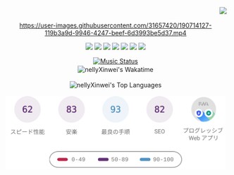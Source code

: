 <!-- START: HERO IMAGE GIF ////////// ////////// ////////// -->
<!-- <img src="@/../assets/img/gaming/ghost-of-tsushima.gif" width="100%"  alt="nellyXinwei's Hero Gif Image"/> -->
<!-- END: HERO IMAGE GIF ////////// ////////// ////////// -->

<div align="center" >  
<!-- START:VISITOR COUNTER -->
<div width="100%" align="right">

![](https://komarev.com/ghpvc/?username=nellyXinwei&label=*&color=grey&style=flat-square)
</div>
<!-- END:VISITOR COUNTER -->
  
<!-- START:ワンピース 第1015話「ルフィはRED ROCを使う」 -->
https://user-images.githubusercontent.com/31657420/190714127-119b3a9d-9946-4247-beef-6d3993be5d37.mp4
<!-- END:ワンピース 第1015話「ルフィはRED ROCを使う」 -->

<!-- START: PROGRAMMING LANGUAGES -->
<img src="https://img.shields.io/badge/javascript%20-%23F6BA00.svg?&style=for-the-badge&logo=javascript&logoColor=%23323330"/> <img src="https://img.shields.io/badge/python%20-%23FF8820.svg?&style=for-the-badge&logo=python&logoColor=white"/> <img src="https://img.shields.io/badge/dart%20-%23FF5301.svg?&style=for-the-badge&logo=dart&logoColor=white"/> <img src="https://img.shields.io/badge/php%20-%23EA0C5F.svg?&style=for-the-badge&logo=php&logoColor=white"/> <img src="https://img.shields.io/badge/ruby%20-%23C0007A.svg?&style=for-the-badge&logo=ruby&logoColor=white"/> <img src="https://img.shields.io/badge/java%20-%2382008F.svg?&style=for-the-badge&logo=starbucks&logoColor=white"/> <img src="https://img.shields.io/badge/c%20-%23002296.svg?&style=for-the-badge&logo=c&logoColor=white"/>  
<!-- END: PROGRAMMING LANGUAGES -->

<!-- START: MUSIC STATUS -->
  <a href="https://nellyxinwei-spotify-readme-stats-2.vercel.app/api/now-playing?open">
  <img src="https://nellyxinwei-spotify-readme-stats-2.vercel.app/api/now-playing" alt="Music Status">
  </a>
<!-- END: MUSIC STATUS -->

<!-- START: GITHUB STATUS -->
<br>

<img align="center" width="500px" src="https://github-readme-stats.vercel.app/api/wakatime?username=nellyXinwei&layout=compact&langs_count=10&hide_title=true&hide_border=true&text_color=fff&bg_color=82008F,333399,333399,833ab4,c13584,c13584" alt="nellyXinwei's Wakatime"/>

<br>
<br>

  <img align="center" width="500px"  src="https://github-readme-stats.vercel.app/api/top-langs?username=newojima&layout=compact&text_color=fff&icon_color=fff&hide_border=true&hide_title=true&include_all_commits=true&langs_count=10&hide=python,html,css,powershell,shell&bg_color=833ab4,833ab4,c13584,f77737,f77737" alt="nellyXinwei's Top Languages"/>

<br>
<br>


  <img align="center" width="500px" src="@/../assets/img/page-insights.svg" alt="nellyXinwei's Page Insights"/>
</div>
<!-- END: GITHUB STATUS -->
